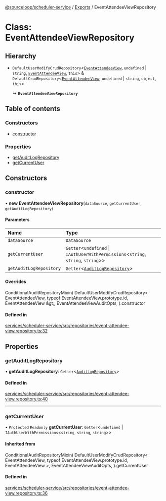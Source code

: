 [@sourceloop/scheduler-service](../README.md) / [Exports](../modules.md) / EventAttendeeViewRepository

# Class: EventAttendeeViewRepository

## Hierarchy

- `DefaultUserModifyCrudRepository`<[`EventAttendeeView`](EventAttendeeView.md), `undefined` \| `string`, [`EventAttendeeView`](EventAttendeeView.md), `this`\> & `DefaultCrudRepository`<[`EventAttendeeView`](EventAttendeeView.md), `undefined` \| `string`, `object`, `this`\>

  ↳ **`EventAttendeeViewRepository`**

## Table of contents

### Constructors

- [constructor](EventAttendeeViewRepository.md#constructor)

### Properties

- [getAuditLogRepository](EventAttendeeViewRepository.md#getauditlogrepository)
- [getCurrentUser](EventAttendeeViewRepository.md#getcurrentuser)

## Constructors

### constructor

• **new EventAttendeeViewRepository**(`dataSource`, `getCurrentUser`, `getAuditLogRepository`)

#### Parameters

| Name | Type |
| :------ | :------ |
| `dataSource` | `DataSource` |
| `getCurrentUser` | `Getter`<`undefined` \| `IAuthUserWithPermissions`<`string`, `string`, `string`\>\> |
| `getAuditLogRepository` | `Getter`<[`AuditLogRepository`](AuditLogRepository.md)\> |

#### Overrides

ConditionalAuditRepositoryMixin(
  DefaultUserModifyCrudRepository&lt;
    EventAttendeeView,
    typeof EventAttendeeView.prototype.id,
    EventAttendeeView
  \&gt;,
  EventAttendeeViewAuditOpts,
).constructor

#### Defined in

[services/scheduler-service/src/repositories/event-attendee-view.repository.ts:32](https://github.com/sourcefuse/loopback4-microservice-catalog/blob/d35fdb3f0/services/scheduler-service/src/repositories/event-attendee-view.repository.ts#L32)

## Properties

### getAuditLogRepository

• **getAuditLogRepository**: `Getter`<[`AuditLogRepository`](AuditLogRepository.md)\>

#### Defined in

[services/scheduler-service/src/repositories/event-attendee-view.repository.ts:40](https://github.com/sourcefuse/loopback4-microservice-catalog/blob/d35fdb3f0/services/scheduler-service/src/repositories/event-attendee-view.repository.ts#L40)

___

### getCurrentUser

• `Protected` `Readonly` **getCurrentUser**: `Getter`<`undefined` \| `IAuthUserWithPermissions`<`string`, `string`, `string`\>\>

#### Inherited from

ConditionalAuditRepositoryMixin(
  DefaultUserModifyCrudRepository<
    EventAttendeeView,
    typeof EventAttendeeView.prototype.id,
    EventAttendeeView
  \>,
  EventAttendeeViewAuditOpts,
).getCurrentUser

#### Defined in

[services/scheduler-service/src/repositories/event-attendee-view.repository.ts:36](https://github.com/sourcefuse/loopback4-microservice-catalog/blob/d35fdb3f0/services/scheduler-service/src/repositories/event-attendee-view.repository.ts#L36)
